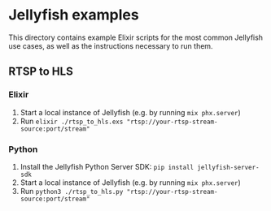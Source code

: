 # Jellyfish examples

This directory contains example Elixir scripts for the most common Jellyfish use cases,
as well as the instructions necessary to run them.

## RTSP to HLS

### Elixir

1. Start a local instance of Jellyfish (e.g. by running `mix phx.server`)
2. Run `elixir ./rtsp_to_hls.exs "rtsp://your-rtsp-stream-source:port/stream"`

### Python

1. Install the Jellyfish Python Server SDK: `pip install jellyfish-server-sdk`
2. Start a local instance of Jellyfish (e.g. by running `mix phx.server`)
3. Run `python3 ./rtsp_to_hls.py "rtsp://your-rtsp-stream-source:port/stream"`
